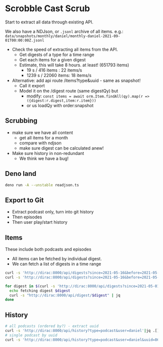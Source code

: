 # Scrobble Cast Scrub

Start to extract all data through existing API.

We also have a NDJson, or `.jsonl` archive of all items. e.g.:
`data/snapshots/monthly/daniel/monthly-daniel-2021-09-01T00:00:00Z.jsonl`

- Check the speed of extracting all items from the API.
  - Get digests of a type for a time range
  - Get each items for a given digest
  - Estimate, this will take 8 hours. at least! (651793 items)
    - 19 s / 416 items : 22 items/s
    - 1239 s / 22060 items: 18 items/s
- Alternative: add api route /items?type&uuid - same as snapshot!
  - Call it export
  - Model it on the /digest route (same digestQy) but
    - modify:
      `const items = await orm.Item.findAll(qy).map(r => ({digest:r.digest,item:r.item}))`
    - or us loadQy with order:snapshot

## Scrubbing

- make sure we have all content
  - get all items for a month
  - compare with ndjson
  - make sure digest can be calculated anew!
- Make sure history in non-redundant
  - We think we have a bug!

## Deno land

```bash
deno run -A --unstable readjson.ts
```

## Export to Git

- Extract podcast only, turn into git history
- Then episodes
- Then user play/start history

## Items

These include both podcasts and episodes

- All items can be fetched by individual digest.
- We can fetch a list of digests in a time range

```bash
curl -s 'http://dirac:8000/api/digests?since=2021-05-16&before=2021-05-17'| jq
curl -s 'http://dirac:8000/api/digests?since=2021-05-16&before=2021-05-17'| jq '. | length'

for digest in $(curl -s 'http://dirac:8000/api/digests?since=2021-05-01&before=2021-05-02'| jq -r .[]); do
  echo fetching digest $digest
  curl -s "http://dirac:8000/api/digest/$digest" | jq
done
```

## History

```bash
# all podcasts (ordered by?) - extract uuid
curl -s 'http://dirac:8000/api/history?type=podcast&user=daniel'|jq .[].uuid
# single podcast by uuid
curl -s 'http://dirac:8000/api/history?type=podcast&user=daniel&uuid=86e084d0-1dae-012e-01b5-00163e1b201c'|jq
```
